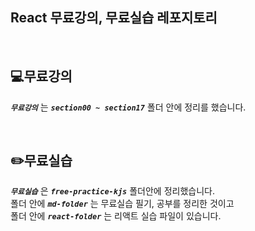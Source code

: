 ## **React 무료강의, 무료실습 레포지토리**

<br/>

## **💻무료강의**
  ***`무료강의`*** 는 ***`section00 ~ section17`*** 폴더 안에 정리를 했습니다.

<br/>

## **✏️무료실습**
  ***`무료실습`*** 은 ***`free-practice-kjs`*** 폴더안에 정리했습니다. <br/>
  폴더 안에 ***`md-folder`*** 는 무료실습 필기, 공부를 정리한 것이고 <br/>
  폴더 안에 ***`react-folder`*** 는 리액트 실습 파일이 있습니다.
